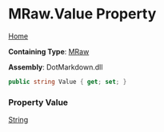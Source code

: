 # MRaw\.Value Property

[Home](../../../../README.md)

**Containing Type**: [MRaw](../README.md)

**Assembly**: DotMarkdown\.dll

```csharp
public string Value { get; set; }
```

### Property Value

[String](https://docs.microsoft.com/en-us/dotnet/api/system.string)

